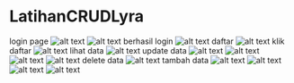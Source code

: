 # LatihanCRUDLyra
login page
![alt text](https://github.com/lyrahrtn/LatihanCRUDLyra/blob/master/crud1.jpg)
![alt text](https://github.com/lyrahrtn/LatihanCRUDLyra/blob/master/crud2.jpg)
berhasil login
![alt text](https://github.com/lyrahrtn/LatihanCRUDLyra/blob/master/crud3.jpg)
daftar
![alt text](https://github.com/lyrahrtn/LatihanCRUDLyra/blob/master/crud4.jpg)
klik daftar
![alt text](https://github.com/lyrahrtn/LatihanCRUDLyra/blob/master/crud5.jpg)
lihat data
![alt text](https://github.com/lyrahrtn/LatihanCRUDLyra/blob/master/crud6.jpg)
update data
![alt text](https://github.com/lyrahrtn/LatihanCRUDLyra/blob/master/crud7.jpg)
![alt text](https://github.com/lyrahrtn/LatihanCRUDLyra/blob/master/crud8.jpg)
![alt text](https://github.com/lyrahrtn/LatihanCRUDLyra/blob/master/crud9.jpg)
![alt text](https://github.com/lyrahrtn/LatihanCRUDLyra/blob/master/crud10.jpg)
delete data
![alt text](https://github.com/lyrahrtn/LatihanCRUDLyra/blob/master/crud15.jpg)
tambah data
![alt text](https://github.com/lyrahrtn/LatihanCRUDLyra/blob/master/crud11.jpg)
![alt text](https://github.com/lyrahrtn/LatihanCRUDLyra/blob/master/crud12.jpg)
![alt text](https://github.com/lyrahrtn/LatihanCRUDLyra/blob/master/crud13.jpg)
![alt text](https://github.com/lyrahrtn/LatihanCRUDLyra/blob/master/crud14.jpg)
